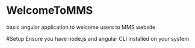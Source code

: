 # WelcomeToMMS
basic angular application to welcome users to MMS website


#Setup
Ensure you have node.js and angular CLI installed on your system
